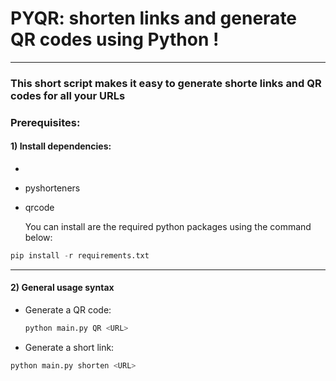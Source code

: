 # PYQR: shorten links and generate QR codes using Python !

---



### This short script makes it easy to generate shorte links and QR codes for all your URLs

### Prerequisites:

#### 1) Install dependencies:

- 

- pyshorteners

- qrcode
  
  You can install are the required python packages using the command below:

```python
pip install -r requirements.txt
```

---



#### 2) General usage syntax

- Generate a QR code:
  
  ```python
  python main.py QR <URL>
  ```

- Generate a short link:

```python
python main.py shorten <URL>
```




